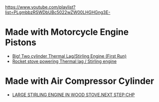 https://www.youtube.com/playlist?list=PLgmbbzRSWDbUBc5022wZW00LHGHGng3E-

# Made with Motorcycle Engine Pistons
- [Big! Two cylinder Thermal Lag/Stirling Engine (First Run)](https://www.youtube.com/watch?v=wtW9fYVFXOY&list=PLgmbbzRSWDbUBc5022wZW00LHGHGng3E-&index=7)
- [Rocket stove powering Thermal lag / Stirling engine](https://www.youtube.com/watch?v=wtW9fYVFXOY&list=PLgmbbzRSWDbUBc5022wZW00LHGHGng3E-&index=7)


# Made with Air Compressor Cylinder
- [LARGE STIRLING ENGINE IN WOOD STOVE.NEXT STEP:CHP](https://www.youtube.com/watch?v=BjzAqwyBgy8&list=PLgmbbzRSWDbUBc5022wZW00LHGHGng3E-&index=80)
